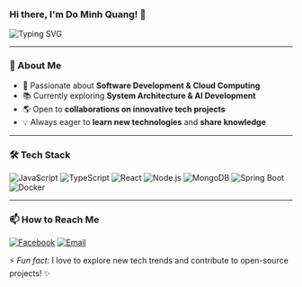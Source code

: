 ### Hi there, I'm Do Minh Quang! 👋

![Typing SVG](https://readme-typing-svg.herokuapp.com?font=Fira+Code&pause=1000&color=F75C7E&width=435&lines=Software+Engineer;Open+Source+Contributor;Fullstack+Developer;Tech+Enthusiast)

---

### 🚀 About Me
- 🎯 Passionate about **Software Development & Cloud Computing**
- 📚 Currently exploring **System Architecture & AI Development**
- 🌎 Open to **collaborations on innovative tech projects**
- 💡 Always eager to **learn new technologies** and **share knowledge**

---

### 🛠 Tech Stack

![JavaScript](https://img.shields.io/badge/JavaScript-F7DF1E?style=flat&logo=javascript&logoColor=black)
![TypeScript](https://img.shields.io/badge/TypeScript-3178C6?style=flat&logo=typescript&logoColor=white)
![React](https://img.shields.io/badge/React-61DAFB?style=flat&logo=react&logoColor=black)
![Node.js](https://img.shields.io/badge/Node.js-339933?style=flat&logo=node.js&logoColor=white)
![MongoDB](https://img.shields.io/badge/MongoDB-47A248?style=flat&logo=mongodb&logoColor=white)
![Spring Boot](https://img.shields.io/badge/Spring%20Boot-6DB33F?style=flat&logo=springboot&logoColor=white)
![Docker](https://img.shields.io/badge/Docker-2496ED?style=flat&logo=docker&logoColor=white)

---

### 📫 How to Reach Me
[![Facebook](https://img.shields.io/badge/Facebook-1877F2?style=flat&logo=facebook&logoColor=white)](https://facebook.com/100017208697260)
[![Email](https://img.shields.io/badge/Email-D14836?style=flat&logo=gmail&logoColor=white)](mailto:minhquangkl04@gmail.com)

⚡ *Fun fact:* I love to explore new tech trends and contribute to open-source projects! ✨

